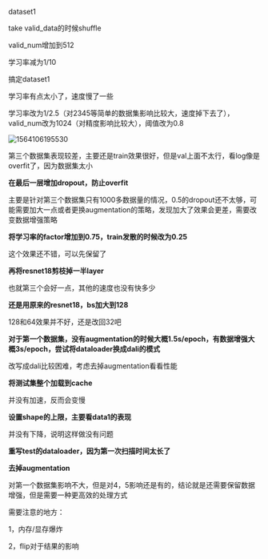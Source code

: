 dataset1

take valid_data的时候shuffle

valid_num增加到512

学习率减为1/10

搞定dataset1



学习率有点太小了，速度慢了一些

学习率改为1/2.5（对2345等简单的数据集影响比较大，速度掉下去了），valid_num改为1024（对精度影响比较大），阈值改为0.8

![1564106195530](C:\Users\16600\AppData\Roaming\Typora\typora-user-images\1564106195530.png)

第三个数据集表现较差，主要还是train效果很好，但是val上面不太行，看log像是overfit了，因为数据集太小

**在最后一层增加dropout，防止overfit**

​	主要是针对第三个数据集只有1000多数据量的情况，0.5的dropout还不太够，可能需要加大一点或者更换augmentation的策略，发现加大了效果会更差，需要改变数据增强策略

**将学习率的factor增加到0.75，train发散的时候改为0.25**

这个效果还不错，可以先保留了

**再将resnet18剪枝掉一半layer**

也就第三个会好一点，其他的速度也没有快多少

**还是用原来的resnet18，bs加大到128**

128和64效果并不好，还是改回32吧

**对于第一个数据集，没有augmentation的时候大概1.5s/epoch，有数据增强大概3s/epoch，尝试将dataloader换成dali的模式**

改写成dali比较困难，考虑去掉augmentation看看性能

**将测试集整个加载到cache**

并没有加速，反而会变慢

**设置shape的上限，主要看data1的表现**

并没有下降，说明这样做没有问题

**重写test的dataloader，因为第一次扫描时间太长了**

**去掉augmentation**

对第一个数据集影响不大，但是对4，5影响还是有的，结论就是还需要保留数据增强，但是需要一种更高效的处理方式

需要注意的地方：

1，内存/显存爆炸

2，flip对于结果的影响





